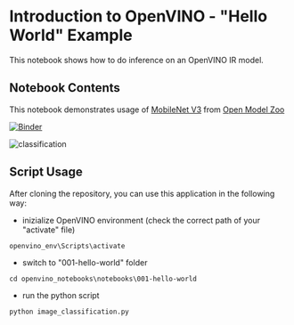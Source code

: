 # Introduction to OpenVINO - "Hello World" Example
This notebook shows how to do inference on an OpenVINO IR model.

Notebook Contents
-
This notebook demonstrates usage of [MobileNet V3](https://github.com/openvinotoolkit/open_model_zoo/blob/master/models/public/mobilenet-v3-small-1.0-224-tf/README.md) from [Open Model Zoo](https://github.com/openvinotoolkit/open_model_zoo/)   

[![Binder](https://mybinder.org/badge_logo.svg)](https://mybinder.org/v2/gh/openvinotoolkit/openvino_notebooks/HEAD?filepath=notebooks%2F001-hello-world%2F001-hello-world.ipynb)

![classification](https://user-images.githubusercontent.com/36741649/127172572-1cdab941-df5f-42e2-a367-2b334a3db6d8.jpg)

Script Usage
-
After cloning the repository, you can use this application in the following way:
+ inizialize OpenVINO environment (check the correct path of your "activate" file)
 ```
 openvino_env\Scripts\activate
 ```
+ switch to "001-hello-world" folder
 ```
 cd openvino_notebooks\notebooks\001-hello-world
 ```
+ run the python script
 ```
 python image_classification.py
 ```
